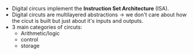 - Digital circurs implement the **Instruction Set Architecture** (ISA).
- Digital circuts are multilayered abstractions -> we don't care about how the cicut is built but just about it's inputs and outputs.
- 3 main categories of circuts:
	- Arithmetic/logic
	- control
	- storage
